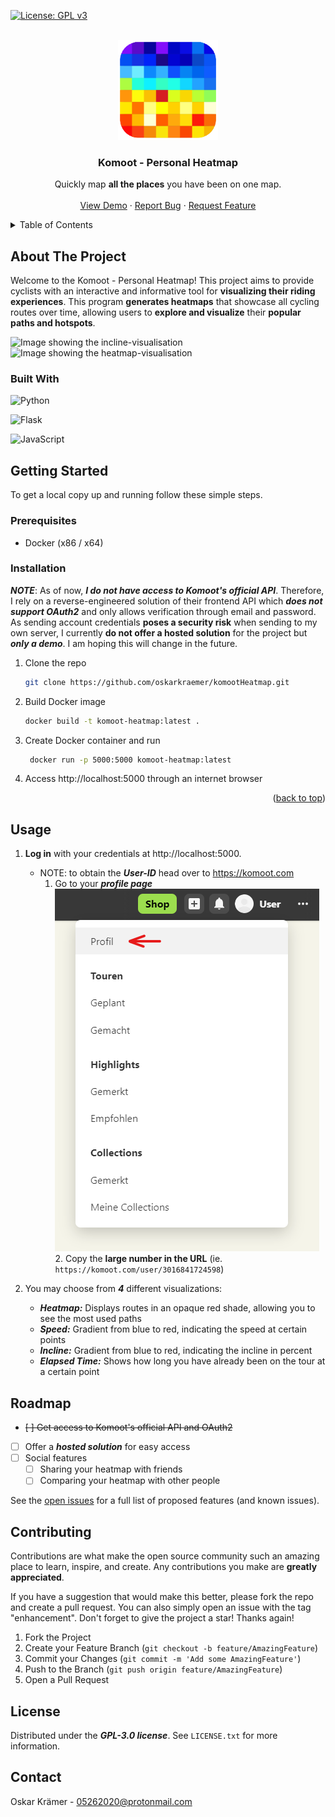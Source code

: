 <a name="readme-top"></a>

[![License: GPL v3](https://img.shields.io/badge/License-GPLv3-blue.svg)](https://www.gnu.org/licenses/gpl-3.0)

<!-- PROJECT LOGO -->
<br />
<div align="center">
  <a href="https://github.com/github_username/repo_name">
    <img src="https://github.com/oskarkraemer/komootHeatmap/blob/master/docs/heatmap-icon.png?raw=true" alt="Logo" width="160" height="160">
  </a>

<h3 align="center">Komoot - Personal Heatmap</h3>

  <p align="center">
    Quickly map <b>all the places</b> you have been on one map.
    <br />
    <br />
    <a href="https://oskarkraemer.github.io/komootHeatmap/">View Demo</a>
    ·
    <a href="https://github.com/oskarkraemer/komootHeatmap/issues">Report Bug</a>
    ·
    <a href="https://github.com/oskarkraemer/komootHeatmap/issues">Request Feature</a>
  </p>
</div>



<!-- TABLE OF CONTENTS -->
<details>
  <summary>Table of Contents</summary>
  <ol>
    <li>
      <a href="#about-the-project">About The Project</a>
      <ul>
        <li><a href="#built-with">Built With</a></li>
      </ul>
    </li>
    <li>
      <a href="#getting-started">Getting Started</a>
      <ul>
        <li><a href="#prerequisites">Prerequisites</a></li>
        <li><a href="#installation">Installation</a></li>
      </ul>
    </li>
    <li><a href="#usage">Usage</a></li>
    <li><a href="#roadmap">Roadmap</a></li>
    <li><a href="#contributing">Contributing</a></li>
    <li><a href="#license">License</a></li>
    <li><a href="#contact">Contact</a></li>
    <li><a href="#acknowledgments">Acknowledgments</a></li>
  </ol>
</details>



<!-- ABOUT THE PROJECT -->
## About The Project
Welcome to the Komoot - Personal Heatmap! This project aims to provide cyclists with an interactive and informative tool for <b>visualizing their riding experiences</b>. This program <b>generates heatmaps</b> that showcase all cycling routes over time, allowing users to <b>explore and visualize</b> their <b>popular paths and hotspots</b>.
<br>


![Image showing the incline-visualisation](https://github.com/oskarkraemer/komootHeatmap/blob/master/docs/demo_incline.png?raw=true)
![Image showing the heatmap-visualisation](https://github.com/oskarkraemer/komootHeatmap/blob/master/docs/demo_heatmap.png?raw=true)



### Built With
![Python](https://img.shields.io/badge/python-3670A0?style=for-the-badge&logo=python&logoColor=ffdd54)
  
![Flask](https://img.shields.io/badge/flask-%23000.svg?style=for-the-badge&logo=flask&logoColor=white)

![JavaScript](https://img.shields.io/badge/javascript-%23323330.svg?style=for-the-badge&logo=javascript&logoColor=%23F7DF1E)




<!-- GETTING STARTED -->
## Getting Started

To get a local copy up and running follow these simple steps.

### Prerequisites

* Docker (x86 / x64)

### Installation

***NOTE***: As of now, ***I do not have access to Komoot's official API***. Therefore, I rely on a reverse-engineered solution of their frontend API which ***does not support OAuth2*** and only allows verification through email and password. As sending account credentials **poses a security risk** when sending to my own server, I currently **do not offer a hosted solution** for the project but ***only a demo***. I am hoping this will change in the future. 

1. Clone the repo
   ```sh
   git clone https://github.com/oskarkraemer/komootHeatmap.git
   ```
2. Build Docker image
   ```sh
   docker build -t komoot-heatmap:latest .
   ```
3. Create Docker container and run
   ```sh
	docker run -p 5000:5000 komoot-heatmap:latest
   ```
4. Access http://localhost:5000 through an internet browser

<p align="right">(<a href="#readme-top">back to top</a>)</p>



<!-- USAGE EXAMPLES -->
## Usage


1. **Log in** with your credentials at http://localhost:5000.
	* NOTE: to obtain the ***User-ID*** head over to https://komoot.com
		1. Go to your ***profile page***
            <br>
			![Profile page explanation](https://github.com/oskarkraemer/komootHeatmap/blob/master/docs/demo-profileid.png?raw=true)
			<br>
			2. Copy the **large number in the URL** (ie. ```https://komoot.com/user/3016841724598```)
			<br>

2. You may choose from ***4*** different visualizations:
	* ***Heatmap:*** Displays routes in an opaque red shade, allowing you to see the most used paths
	* ***Speed:*** Gradient from blue to red, indicating the speed at certain points
	* ***Incline:*** Gradient from blue to red, indicating the incline in percent
	* ***Elapsed Time:*** Shows how long you have already been on the tour at a certain point



<!-- ROADMAP -->
## Roadmap

- ~~[ ] Get access to Komoot's official API and OAuth2~~
- [ ] Offer a ***hosted solution*** for easy access
- [ ] Social features
    - [ ] Sharing your heatmap with friends
    - [ ] Comparing your heatmap with other people

See the [open issues](https://github.com/oskarkraemer/komootHeatmap/issues) for a full list of proposed features (and known issues).



<!-- CONTRIBUTING -->
## Contributing

Contributions are what make the open source community such an amazing place to learn, inspire, and create. Any contributions you make are **greatly appreciated**.

If you have a suggestion that would make this better, please fork the repo and create a pull request. You can also simply open an issue with the tag "enhancement".
Don't forget to give the project a star! Thanks again!

1. Fork the Project
2. Create your Feature Branch (`git checkout -b feature/AmazingFeature`)
3. Commit your Changes (`git commit -m 'Add some AmazingFeature'`)
4. Push to the Branch (`git push origin feature/AmazingFeature`)
5. Open a Pull Request




<!-- LICENSE -->
## License

Distributed under the ***GPL-3.0 license***. See `LICENSE.txt` for more information.



<!-- CONTACT -->
## Contact

Oskar Krämer - 05262020@protonmail.com

